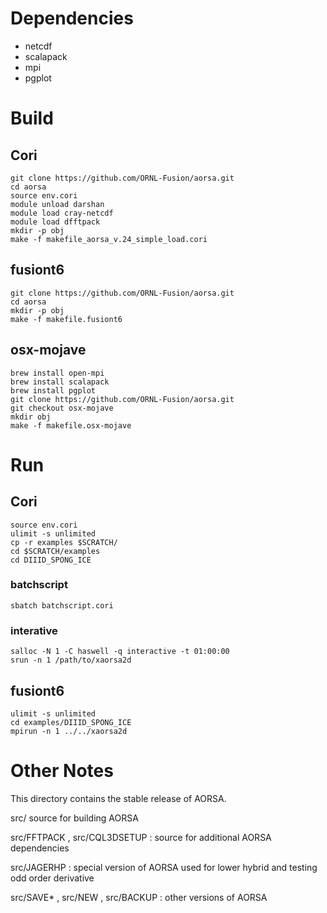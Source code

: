 # Dependencies

* netcdf
* scalapack
* mpi
* pgplot

# Build

## Cori
```
git clone https://github.com/ORNL-Fusion/aorsa.git
cd aorsa
source env.cori
module unload darshan
module load cray-netcdf
module load dfftpack
mkdir -p obj
make -f makefile_aorsa_v.24_simple_load.cori
```

## fusiont6
```
git clone https://github.com/ORNL-Fusion/aorsa.git
cd aorsa
mkdir -p obj
make -f makefile.fusiont6
```

## osx-mojave
```
brew install open-mpi
brew install scalapack
brew install pgplot
git clone https://github.com/ORNL-Fusion/aorsa.git
git checkout osx-mojave
mkdir obj
make -f makefile.osx-mojave

```

# Run

## Cori
```
source env.cori
ulimit -s unlimited
cp -r examples $SCRATCH/
cd $SCRATCH/examples
cd DIIID_SPONG_ICE
```
### batchscript
```
sbatch batchscript.cori
```
### interative
```
salloc -N 1 -C haswell -q interactive -t 01:00:00
srun -n 1 /path/to/xaorsa2d
```
## fusiont6
```
ulimit -s unlimited
cd examples/DIIID_SPONG_ICE
mpirun -n 1 ../../xaorsa2d
```

# Other Notes
This directory contains the stable release of AORSA. 

src/ source for building AORSA

src/FFTPACK , src/CQL3DSETUP : source for additional AORSA dependencies

src/JAGERHP : special version of AORSA used for lower hybrid and testing odd order derivative

src/SAVE* , src/NEW , src/BACKUP : other versions of AORSA



